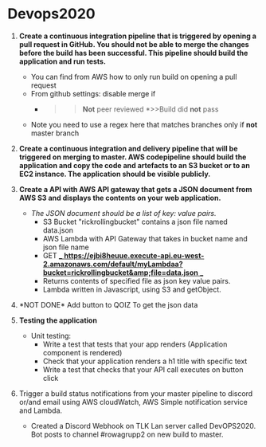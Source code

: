 # Devops2020

1.  **Create a continuous integration pipeline that is triggered by opening a pull request in GitHub. You should not be able to merge the changes before the build has been successful. This pipeline should build the application and run tests.**

    * You can find from AWS how to only run build on opening a pull request
    * From github settings: disable merge if
        *   >>**Not** peer reviewed
        *>>Build did **not** pass
    * Note you need to use a regex here that matches branches only if **not** master branch

1. **Create a continuous integration and delivery pipeline that will be triggered on merging to master. AWS codepipeline should build the application and copy the code and artefacts to an S3 bucket or to an EC2 instance. The application should be visible publicly.**

2. **Create a API with AWS API gateway that gets a JSON document from AWS S3 and displays the contents on your web application.**


    * _The JSON document should be a list of key: value pairs._
        - S3 Bucket &quot;rickrollingbucket&quot; contains a json file named data.json
        - AWS Lambda with API Gateway that takes in bucket name and json file name
        - GET [_ **https://ejbi8heuue.execute-api.eu-west-2.amazonaws.com/default/myLambdaa?bucket=rickrollingbucket&amp;file=data.json** _](https://ejbi8heuue.execute-api.eu-west-2.amazonaws.com/default/myLambdaa?bucket=rickrollingbucket&amp;file=data.json)
        - Returns contents of specified file as json key value pairs.
        - Lambda written in Javascript, using S3 and getObject.

2. \*NOT DONE\* Add button to QOIZ To get the json data


3. **Testing the application**
    * Unit testing:
        - Write a test that tests that your app renders (Application component is rendered)
        - Check that your application renders a h1 title with specific text
        - Write a test that checks that your API call executes on button click

4. Trigger a build status notifications from your master pipeline to discord or/and email using AWS cloudWatch, AWS Simple notification service and Lambda.

    * Created a Discord Webhook on TLK Lan server called DevOPS2020. Bot posts to channel #rowagrupp2 on new build to master.